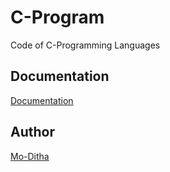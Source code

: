 # C-Program
Code of C-Programming Languages

## Documentation

[Documentation](https://github.com/Mo-Ditha/C-Program/tree/main/Exercise)

## Author

[Mo-Ditha](https://github.com/Mo-Ditha)
